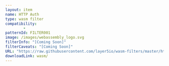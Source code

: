 ```yaml
---
layout: item
name: HTTP Auth
type: wasm filter
compatibility:
        - 
patternId: FILTER001
image: /images/webassembly_logo.svg
filterInfo: "[Coming Soon]"
filterCaveats: "[Coming Soon]"
URL: "https://raw.githubusercontent.com/layer5io/wasm-filters/master/http-auth/src/lib.rs"
downloadLink: wasm/
---
```

